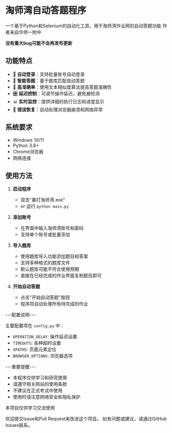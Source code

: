 # 淘师湾自动答题程序

一个基于Python和Selenium的自动化工具，用于淘师湾作业网的自动答题功能
作者来自华师一附中

**没有重大bug可能不会再发布更新**

## 功能特点

- 🤖 **自动登录**：支持批量账号自动登录
- 📝 **智能答题**：基于题库匹配自动答题
- 🎯 **高准确率**：使用文本相似度算法提高答题准确性
- 🎛️ **延迟控制**：可调节操作延迟，避免被检测
- 📊 **实时监控**：提供详细的执行日志和进度显示
- 🔄 **错误恢复**：自动处理浏览器崩溃和网络异常

## 系统要求

- Windows 10/11
- Python 3.8+
- Chrome浏览器
- 网络连接

## 使用方法

1. **启动程序**
   - 双击"暴打淘师湾.exe"
   - or 运行 `python main.py`

2. **添加账号**
   - 在界面中输入淘师湾账号和密码
   - 支持单个账号或批量添加

3. **导入题库**
   - 使用题库导入功能添加题目和答案
   - 支持多种格式的题库文件
   - 默认题库可能不符合使用预期
   - 直接在已经完成的作业界面复制题目即可

4. **开始自动答题**
   - 点击"开始自动答题"按钮
   - 程序将自动处理所有待完成的作业

---配置说明---

主要配置项在 `config.py` 中：

- `OPERATION_DELAY`: 操作延迟设置
- `TIMEOUTS`: 各种超时设置
- `XPATHS`: 页面元素定位
- `BROWSER_OPTIONS`: 浏览器选项

---重要提醒---
- 本程序仅供学习和研究使用
- 请遵守相关网站的使用条款
- 不建议在正式考试中使用
- 使用时请注意网络安全和隐私保护

本项目仅供学习交流使用

欢迎提交Issue和Pull Request来改进这个项目。
如有问题或建议，请通过GitHub Issues联系。
